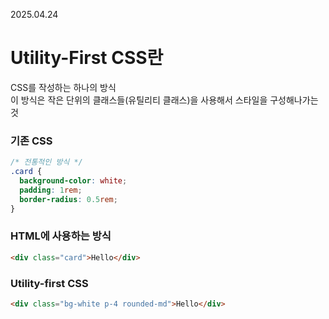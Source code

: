 2025.04.24

# Utility-First CSS란
CSS를 작성하는 하나의 방식<br>
이 방식은 작은 단위의 클래스들(유틸리티 클래스)을 사용해서 스타일을 구성해나가는 것

### 기존 CSS 
```css
/* 전통적인 방식 */
.card {
  background-color: white;
  padding: 1rem;
  border-radius: 0.5rem;
}
```

### HTML에 사용하는 방식
```html
<div class="card">Hello</div>
```

### Utility-first CSS
```html
<div class="bg-white p-4 rounded-md">Hello</div>
```